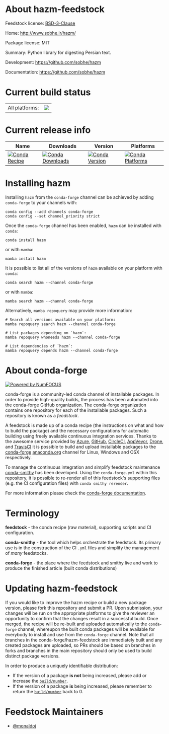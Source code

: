 About hazm-feedstock
====================

Feedstock license: [BSD-3-Clause](https://github.com/conda-forge/hazm-feedstock/blob/main/LICENSE.txt)

Home: http://www.sobhe.ir/hazm/

Package license: MIT

Summary: Python library for digesting Persian text.

Development: https://github.com/sobhe/hazm

Documentation: https://github.com/sobhe/hazm

Current build status
====================


<table><tr><td>All platforms:</td>
    <td>
      <a href="https://dev.azure.com/conda-forge/feedstock-builds/_build/latest?definitionId=6668&branchName=main">
        <img src="https://dev.azure.com/conda-forge/feedstock-builds/_apis/build/status/hazm-feedstock?branchName=main">
      </a>
    </td>
  </tr>
</table>

Current release info
====================

| Name | Downloads | Version | Platforms |
| --- | --- | --- | --- |
| [![Conda Recipe](https://img.shields.io/badge/recipe-hazm-green.svg)](https://anaconda.org/conda-forge/hazm) | [![Conda Downloads](https://img.shields.io/conda/dn/conda-forge/hazm.svg)](https://anaconda.org/conda-forge/hazm) | [![Conda Version](https://img.shields.io/conda/vn/conda-forge/hazm.svg)](https://anaconda.org/conda-forge/hazm) | [![Conda Platforms](https://img.shields.io/conda/pn/conda-forge/hazm.svg)](https://anaconda.org/conda-forge/hazm) |

Installing hazm
===============

Installing `hazm` from the `conda-forge` channel can be achieved by adding `conda-forge` to your channels with:

```
conda config --add channels conda-forge
conda config --set channel_priority strict
```

Once the `conda-forge` channel has been enabled, `hazm` can be installed with `conda`:

```
conda install hazm
```

or with `mamba`:

```
mamba install hazm
```

It is possible to list all of the versions of `hazm` available on your platform with `conda`:

```
conda search hazm --channel conda-forge
```

or with `mamba`:

```
mamba search hazm --channel conda-forge
```

Alternatively, `mamba repoquery` may provide more information:

```
# Search all versions available on your platform:
mamba repoquery search hazm --channel conda-forge

# List packages depending on `hazm`:
mamba repoquery whoneeds hazm --channel conda-forge

# List dependencies of `hazm`:
mamba repoquery depends hazm --channel conda-forge
```


About conda-forge
=================

[![Powered by
NumFOCUS](https://img.shields.io/badge/powered%20by-NumFOCUS-orange.svg?style=flat&colorA=E1523D&colorB=007D8A)](https://numfocus.org)

conda-forge is a community-led conda channel of installable packages.
In order to provide high-quality builds, the process has been automated into the
conda-forge GitHub organization. The conda-forge organization contains one repository
for each of the installable packages. Such a repository is known as a *feedstock*.

A feedstock is made up of a conda recipe (the instructions on what and how to build
the package) and the necessary configurations for automatic building using freely
available continuous integration services. Thanks to the awesome service provided by
[Azure](https://azure.microsoft.com/en-us/services/devops/), [GitHub](https://github.com/),
[CircleCI](https://circleci.com/), [AppVeyor](https://www.appveyor.com/),
[Drone](https://cloud.drone.io/welcome), and [TravisCI](https://travis-ci.com/)
it is possible to build and upload installable packages to the
[conda-forge](https://anaconda.org/conda-forge) [anaconda.org](https://anaconda.org/)
channel for Linux, Windows and OSX respectively.

To manage the continuous integration and simplify feedstock maintenance
[conda-smithy](https://github.com/conda-forge/conda-smithy) has been developed.
Using the ``conda-forge.yml`` within this repository, it is possible to re-render all of
this feedstock's supporting files (e.g. the CI configuration files) with ``conda smithy rerender``.

For more information please check the [conda-forge documentation](https://conda-forge.org/docs/).

Terminology
===========

**feedstock** - the conda recipe (raw material), supporting scripts and CI configuration.

**conda-smithy** - the tool which helps orchestrate the feedstock.
                   Its primary use is in the construction of the CI ``.yml`` files
                   and simplify the management of *many* feedstocks.

**conda-forge** - the place where the feedstock and smithy live and work to
                  produce the finished article (built conda distributions)


Updating hazm-feedstock
=======================

If you would like to improve the hazm recipe or build a new
package version, please fork this repository and submit a PR. Upon submission,
your changes will be run on the appropriate platforms to give the reviewer an
opportunity to confirm that the changes result in a successful build. Once
merged, the recipe will be re-built and uploaded automatically to the
`conda-forge` channel, whereupon the built conda packages will be available for
everybody to install and use from the `conda-forge` channel.
Note that all branches in the conda-forge/hazm-feedstock are
immediately built and any created packages are uploaded, so PRs should be based
on branches in forks and branches in the main repository should only be used to
build distinct package versions.

In order to produce a uniquely identifiable distribution:
 * If the version of a package **is not** being increased, please add or increase
   the [``build/number``](https://docs.conda.io/projects/conda-build/en/latest/resources/define-metadata.html#build-number-and-string).
 * If the version of a package **is** being increased, please remember to return
   the [``build/number``](https://docs.conda.io/projects/conda-build/en/latest/resources/define-metadata.html#build-number-and-string)
   back to 0.

Feedstock Maintainers
=====================

* [@monaldoj](https://github.com/monaldoj/)

